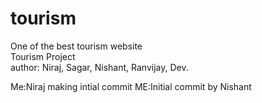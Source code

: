 # tourism
One of the best tourism website
<br> Tourism Project <br>
author: Niraj, Sagar, Nishant, Ranvijay, Dev.

Me:Niraj making intial commit
ME:Initial commit by Nishant
